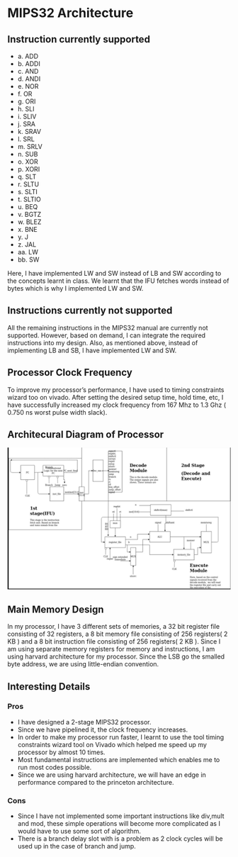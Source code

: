 # MIPS32 Architecture

## Instruction currently supported

- a. ADD
- b. ADDI
- c. AND
- d. ANDI
- e. NOR
- f. OR
- g. ORI
- h. SLI
- i. SLIV
- j. SRA
- k. SRAV
- l. SRL
- m. SRLV
- n. SUB
- o. XOR
- p. XORI
- q. SLT
- r. SLTU
- s. SLTI
- t. SLTIO
- u. BEQ
- v. BGTZ
- w. BLEZ
- x. BNE
- y. J
- z. JAL
- aa. LW
- bb. SW

Here, I have implemented LW and SW instead of LB and SW according to the concepts learnt in
class. We learnt that the IFU fetches words instead of bytes which is why I implemented LW and
SW.

## Instructions currently not supported

All the remaining instructions in the MIPS32 manual are currently not supported. However, based
on demand, I can integrate the required instructions into my design.
Also, as mentioned above, instead of implementing LB and SB, I have implemented LW and SW.


## Processor Clock Frequency

To improve my processor’s performance, I have used to timing constraints wizard too on vivado.
After setting the desired setup time, hold time, etc, I have successfully increased my clock
frequency from 167 Mhz to 1.3 Ghz ( 0.750 ns worst pulse width slack).

## Architecural Diagram of Processor

![Architectural Diagram of Processor](/model.PNG?raw=true "Title")

## Main Memory Design

In my processor, I have 3 different sets of memories, a 32 bit register file consisting of 32 registers,
a 8 bit memory file consisting of 256 registers( 2 KB ) and a 8 bit instruction file consisting of 256
registers( 2 KB ).
Since I am using separate memory registers for memory and instructions, I am using harvard
architecture for my processor.
Since the LSB go the smalled byte address, we are using little-endian convention.


## Interesting Details

### Pros

- I have designed a 2-stage MIPS32 processor.
- Since we have pipelined it, the clock frequency increases.
- In order to make my processor run faster, I learnt to use the tool timing constraints wizard
    tool on Vivado which helped me speed up my processor by almost 10 times.
- Most fundamental instructions are implemented which enables me to run most codes
    possible.
- Since we are using harvard architecture, we will have an edge in performance compared to
    the princeton architecture.

### Cons

- Since I have not implemented some important instructions like div,mult and mod, these
    simple operations will become more complicated as I would have to use some sort of
    algorithm.
- There is a branch delay slot with is a problem as 2 clock cycles will be used up in the case of
    branch and jump.


